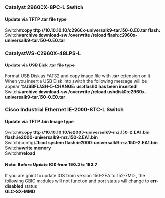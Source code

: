 ### Catalyst 2960CX-8PC-L Switch
#### Update via TFTP .tar file type</br>
Switch#**copy tftp://10.10.10.10/c2960x-universalk9-tar.150-0.E0.tar flash:** </br>
Switch#**archive download-sw /overwrite /reload flash:c2960x-universalk9-tar.150-0.E0.tar**

### CatalystWS-C2960X-48LPS-L
#### Update via USB Disk .tar file type</br>
Format USB Disk as FAT32 and copy image file with **.tar** extension on it. When you insert a USB Disk into switch the following message will be appear **%USBFLASH-5-CHANGE: usbflash0 has been inserted!**</br>
Switch#**archive download-sw /overwrite /reload usbdisk0:c2960x-universalk9-tar.150-0.E0.tar**

### Cisco Industrial Ethernet IE-2000-8TC-L Switch
#### Update via TFTP .bin Image type
Switch#**copy tftp://10.10.10.10/ie2000-universalk9-mz.150-2.EA1.bin flash:ie2000-universalk9-mz.150-2.EA1.bin**</br>
Switch(config)#**boot system flash:ie2000-universalk9-mz.150-2.EA1.bin**</br>
Switch#**write memory**</br>
Switch#**reload**

#### Note: Before Update IOS from 150.2 to 152.7
If you are goint to update IOS from version 150-2EA to 152-7MD , the following GBIC modules will not function and port status will change to <b>err-disabled</b> status </br>
**GLC-SX-MMD**
